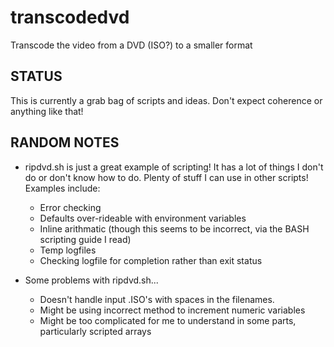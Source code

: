 # transcodedvd

Transcode the video from a DVD (ISO?) to a smaller format

## STATUS

This is currently a grab bag of scripts and ideas.  Don't expect coherence or anything like that!

## RANDOM NOTES

* ripdvd.sh is just a great example of scripting!  It has a lot of things I don't do or don't know how to do.  Plenty of stuff I can use in other scripts!  Examples include:
    * Error checking
    * Defaults over-rideable with environment variables
    * Inline arithmatic (though this seems to be incorrect, via the BASH scripting guide I read)
    * Temp logfiles
    * Checking logfile for completion rather than exit status
  
* Some problems with ripdvd.sh...
    * Doesn't handle input .ISO's with spaces in the filenames.
    * Might be using incorrect method to increment numeric variables
    * Might be too complicated for me to understand in some parts, particularly scripted arrays
    
